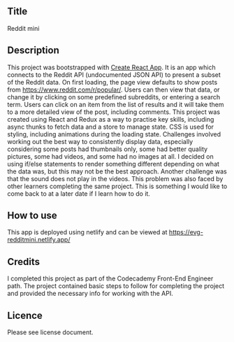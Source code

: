 ## Title
Reddit mini

## Description 
This project was bootstrapped with [Create React App](https://github.com/facebook/create-react-app). It is an app which connects to the Reddit API (undocumented JSON API) to present a subset of the Reddit data. On first loading, the page view defaults to show posts from https://www.reddit.com/r/popular/. Users can then view that data, or change it by clicking on some predefined subreddits, or entering a search term. Users can click on an item from the list of results and it will take them to a more detailed view of the post, including comments. This project was created using React and Redux as a way to practise key skills, including async thunks to fetch data and a store to manage state. CSS is used for styling, including animations during the loading state.
Challenges involved working out the best way to consistently display data, especially considering some posts had thumbnails only, some had better quality pictures, some had videos, and some had no images at all. I decided on using if/else statements to render something different depending on what the data was, but this may not be the best approach.
Another challenge was that the sound does not play in the videos. This problem was also faced by other learners completing the same project. This is something I would like to come back to at a later date if I learn how to do it.

## How to use
This app is deployed using netlify and can be viewed at https://evg-redditmini.netlify.app/

## Credits
I completed this project as part of the Codecademy Front-End Engineer path. The project contained basic steps to follow for completing the project and provided the necessary info for working with the API.

## Licence
Please see license document.
